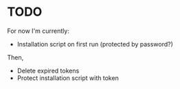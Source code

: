# TODO

For now I'm currently:
- Installation script on first run (protected by password?)

Then,
- Delete expired tokens
- Protect installation script with token
